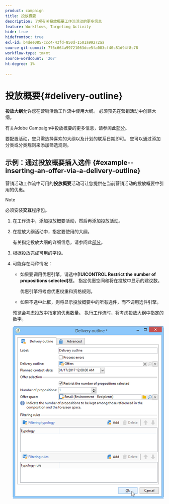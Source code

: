 ```yaml
---
product: campaign
title: 投放概要
description: 了解有关投放概要工作流活动的更多信息
feature: Workflows, Targeting Activity
hide: true
hidefromtoc: true
exl-id: b4dee085-ccc4-43fd-850d-1501a99272aa
source-git-commit: 776c664a99721063dce5fa003cf40c81d94f8c78
workflow-type: tm+mt
source-wordcount: '267'
ht-degree: 1%

---
```


# 投放概要{#delivery-outline}



**投放大纲**&#x200B;允许您在营销活动工作流中使用大纲。 必须预先在营销活动中创建大纲。

有关Adobe Campaign中投放概要的更多信息，请参阅此[部分](../../campaign/using/marketing-campaign-deliveries.md#associating-and-structuring-resources-linked-via-a-delivery-outline)。

要配置活动，您只需选择喜欢的大纲以及计划的联系日期即可。 您可以通过添加分类或分类规则来添加筛选规则。

## 示例：通过投放概要插入选件 {#example--inserting-an-offer-via-a-delivery-outline}

营销活动工作流中可用的&#x200B;**投放概要**&#x200B;活动可让您提供在当前营销活动的投放概要中引用的优惠。

>[!NOTE]
>
>必须安装&#x200B;**交互**&#x200B;程序包。

1. 在工作流中，添加投放概要活动，然后再添加投放活动。
1. 在投放大纲活动中，指定要使用的大纲。

   有关指定投放大纲的详细信息，请参阅此[部分](../../campaign/using/marketing-campaign-deliveries.md#associating-and-structuring-resources-linked-via-a-delivery-outline)。

1. 根据投放完成可用的字段。
1. 可能存在两种情况：

   * 如果要调用优惠引擎，请选中&#x200B;**[!UICONTROL Restrict the number of propositions selected]**&#x200B;框。 指定优惠空间和将在投放中显示的建议数。

     优惠引擎将考虑优惠权重和资格规则。

   * 如果不选中此框，则将显示投放概要中的所有选件，而不调用选件引擎。

   预览会考虑投放中指定的优惠数量。 执行工作流时，将考虑投放大纲中指定的数字。

   ![](assets/int_compo_offre_wf1.png)
